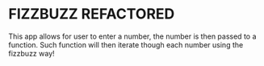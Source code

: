 FIZZBUZZ REFACTORED
===================

This app allows for user to enter a number, the number is then passed to a function. Such function will then iterate though each number using the fizzbuzz way!